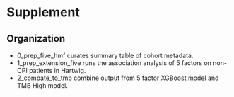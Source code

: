 # Supplement

## Organization
* 0_prep_five_hmf curates summary table of cohort metadata.
* 1_prep_extension_five runs the association analysis of 5 factors on non-CPI patients in Hartwig. 
* 2_compate_to_tmb combine output from 5 factor XGBoost model and TMB High model.

